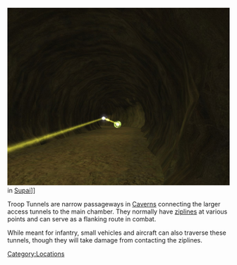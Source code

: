 ![](images/TroopTunnel.jpg "fig:TroopTunnel.jpg") in
[Supai](Supai.md)\]\]

Troop Tunnels are narrow passageways in [Caverns](Cavern.md)
connecting the larger access tunnels to the main chamber. They normally
have [ziplines](zipline.md) at various points and can serve as a
flanking route in combat.

While meant for infantry, small vehicles and aircraft can also traverse
these tunnels, though they will take damage from contacting the
ziplines.

[Category:Locations](Category:Locations.md)
